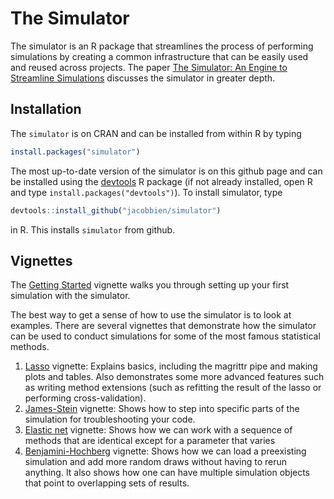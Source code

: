 
<!-- README.md is generated from README.Rmd. Please edit this file -->
The Simulator
=============

The simulator is an R package that streamlines the process of performing simulations by creating a common infrastructure that can be easily used and reused across projects. The paper [The Simulator: An Engine to Streamline Simulations](http://arxiv.org/abs/1607.00021) discusses the simulator in greater depth.

Installation
------------

The `simulator` is on CRAN and can be installed from within R by typing

``` r
install.packages("simulator")
```

The most up-to-date version of the simulator is on this github page and can be installed using the [devtools](https://cran.r-project.org/package=devtools) R package (if not already installed, open R and type `install.packages("devtools")`). To install simulator, type

``` r
devtools::install_github("jacobbien/simulator")
```

in R. This installs `simulator` from github.

Vignettes
---------

The [Getting Started](https://cran.r-project.org/web/packages/simulator/vignettes/getting-started.html) vignette walks you through setting up your first simulation with the simulator.

The best way to get a sense of how to use the simulator is to look at examples. There are several vignettes that demonstrate how the simulator can be used to conduct simulations for some of the most famous statistical methods.

1.  [Lasso](https://cran.r-project.org/web/packages/simulator/vignettes/lasso.html) vignette: Explains basics, including the magrittr pipe and making plots and tables. Also demonstrates some more advanced features such as writing method extensions (such as refitting the result of the lasso or performing cross-validation).
2.  [James-Stein](https://cran.r-project.org/web/packages/simulator/vignettes/james-stein.html) vignette: Shows how to step into specific parts of the simulation for troubleshooting your code.
3.  [Elastic net](https://cran.r-project.org/web/packages/simulator/vignettes/elastic-net.html) vignette: Shows how we can work with a sequence of methods that are identical except for a parameter that varies
4.  [Benjamini-Hochberg](https://cran.r-project.org/web/packages/simulator/vignettes/fdr.html) vignette: Shows how we can load a preexisting simulation and add more random draws without having to rerun anything. It also shows how one can have multiple simulation objects that point to overlapping sets of results.
